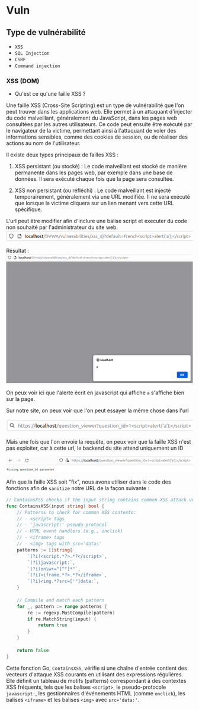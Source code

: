 # Vuln

## Type de vulnérabilité

- `XSS`
- `SQL Injection`
- `CSRF`
- `Command injection`

### XSS (DOM)

- Qu'est ce qu'une faille XSS ? 

Une faille XSS (Cross-Site Scripting) est un type de vulnérabilité que l'on peut trouver dans les applications web. Elle permet à un attaquant d'injecter du code malveillant, généralement du JavaScript, dans les pages web consultées par les autres utilisateurs. Ce code peut ensuite être exécuté par le navigateur de la victime, permettant ainsi à l'attaquant de voler des informations sensibles, comme des cookies de session, ou de réaliser des actions au nom de l'utilisateur.

Il existe deux types principaux de failles XSS :

1. XSS persistant (ou stocké) : Le code malveillant est stocké de manière permanente dans les pages web, par exemple dans une base de données. Il sera exécuté chaque fois que la page sera consultée.

2. XSS non persistant (ou réfléchi) : Le code malveillant est injecté temporairement, généralement via une URL modifiée. Il ne sera exécuté que lorsque la victime cliquera sur un lien menant vers cette URL spécifique.


L'url peut être modifier afin d'inclure une balise script et executer du code non souhaité par l'administrateur du site web.
![URL d'une faille XSS](/doc/images/xss(dom).png)

Résultat :
![Réussite faille XSS](/doc/images/xss-dom-passed.png)

On peux voir ici que l'alerte écrit en javascript qui affiche `a` s'affiche bien sur la page.

Sur notre site, on peux voir que l'on peut essayer la même chose dans l'url 

![CodeQuarryXSS](/doc/images/codequarry-xss-tentative.png)

Mais une fois que l'on envoie la requête, on peux voir que la faille XSS n'est pas exploiter, car à cette url, le backend du site attend uniquement un ID 

![Missing ID](/doc/images/missing_id.png)

Afin que la faille XSS soit "fix", nous avons utiliser dans le code des fonctions afin de `sanitize` notre URL de la façon suivante : 

```go
// ContainsXSS checks if the input string contains common XSS attack vectors
func ContainsXSS(input string) bool {
	// Patterns to check for common XSS contexts:
	// - <script> tags
	// - 'javascript:' pseudo-protocol
	// - HTML event handlers (e.g., onclick)
	// - <iframe> tags
	// - <img> tags with src='data:'
	patterns := []string{
		`(?i)<script.*?>.*?</script>`,
		`(?i)javascript:`,
		`(?i)on\w+="[^"]*"`,
		`(?i)<iframe.*?>.*?</iframe>`,
		`(?i)<img.*?src=['"]data:`,
	}

	// Compile and match each pattern
	for _, pattern := range patterns {
		re := regexp.MustCompile(pattern)
		if re.MatchString(input) {
			return true
		}
	}

	return false
}
```

Cette fonction Go, `ContainsXSS`, vérifie si une chaîne d'entrée contient des vecteurs d'attaque XSS courants en utilisant des expressions régulières. Elle définit un tableau de motifs (patterns) correspondant à des contextes XSS fréquents, tels que les balises `<script>`, le pseudo-protocole `javascript:`, les gestionnaires d'événements HTML (comme `onclick`), les balises `<iframe>` et les balises `<img>` avec `src='data:'`.
